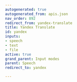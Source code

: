 ```yaml
---
autogenerated: true
autogenerated_from: apis.json
nav_order: 892
redirect_from: yandex-translate
title: Yandex Translate
id: yandex
inputs:
- speech
- text
- file
active: true
grand_parent: Input modes
parent: Speech
redirect_to: yandex

---
```


